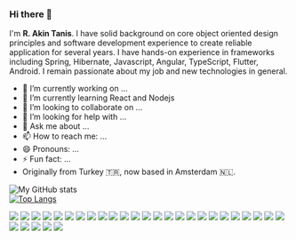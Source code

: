 ### Hi there 👋


I'm **R. Akin Tanis**. I have solid background on core object oriented design principles and software development experience to create reliable application for several years. I have hands-on experience in frameworks including Spring, Hibernate, Javascript, Angular, TypeScript,
Flutter, Android. I remain passionate about my job and new technologies in general. 

- 🔭 I’m currently working on ...
- 🌱 I’m currently learning React and Nodejs
- 👯 I’m looking to collaborate on ...
- 🤔 I’m looking for help with ...
- 💬 Ask me about ...
- 📫 How to reach me: ...
- 😄 Pronouns: ...
- ⚡ Fun fact: ...
- Originally from Turkey :tr:, now based in Amsterdam :netherlands:.

![My GitHub stats](https://github-readme-stats.vercel.app/api?username=rakin-tanis&count_private=true&show_icons=true)
</br>
[![Top Langs](https://github-readme-stats.vercel.app/api/top-langs/?username=rakin-tanis)](https://github.com/anuraghazra/github-readme-stats)

![](https://img.shields.io/badge/lang-java-informational?style=flat&logo=<LOGO_NAME>&logoColor=white&color=2bbc8a)
![](https://img.shields.io/badge/lang-Typescript-informational?style=flat&logo=<LOGO_NAME>&logoColor=white&color=2bbc8a)
![](https://img.shields.io/badge/lang-JavaScript-informational?style=flat&logo=<LOGO_NAME>&logoColor=white&color=2bbc8a)
![](https://img.shields.io/badge/lang-Dart-informational?style=flat&logo=<LOGO_NAME>&logoColor=white&color=2bbc8a)
![](https://img.shields.io/badge/lang-HTML-informational?style=flat&logo=<LOGO_NAME>&logoColor=white&color=2bbc8a)
![](https://img.shields.io/badge/lang-CSS-informational?style=flat&logo=<LOGO_NAME>&logoColor=white&color=2bbc8a)
![](https://img.shields.io/badge/lib-AngularMaterial-informational?style=flat&logo=<LOGO_NAME>&logoColor=white&color=2bbc8a)
![](https://img.shields.io/badge/lib-Bootstrap-informational?style=flat&logo=<LOGO_NAME>&logoColor=white&color=2bbc8a)
![](https://img.shields.io/badge/framework-SpringBoot-informational?style=flat&logo=<LOGO_NAME>&logoColor=white&color=2bbc8a)
![](https://img.shields.io/badge/framework-SpringMVC-informational?style=flat&logo=<LOGO_NAME>&logoColor=white&color=2bbc8a)
![](https://img.shields.io/badge/framework-SpringSecurity-informational?style=flat&logo=<LOGO_NAME>&logoColor=white&color=2bbc8a)
![](https://img.shields.io/badge/framework-Angular-informational?style=flat&logo=<LOGO_NAME>&logoColor=white&color=2bbc8a)
![](https://img.shields.io/badge/framework-Angularjs-informational?style=flat&logo=<LOGO_NAME>&logoColor=white&color=2bbc8a)
![](https://img.shields.io/badge/framework-Flutter-informational?style=flat&logo=<LOGO_NAME>&logoColor=white&color=2bbc8a)
![](https://img.shields.io/badge/db-PostgreSQL-informational?style=flat&logo=<LOGO_NAME>&logoColor=white&color=2bbc8a)
![](https://img.shields.io/badge/db-MySQL-informational?style=flat&logo=<LOGO_NAME>&logoColor=white&color=2bbc8a)
![](https://img.shields.io/badge/ide-IntellijIdea-informational?style=flat&logo=<LOGO_NAME>&logoColor=white&color=2bbc8a)
![](https://img.shields.io/badge/ide-WebStorm-informational?style=flat&logo=<LOGO_NAME>&logoColor=white&color=2bbc8a)
![](https://img.shields.io/badge/ide-VsCode-informational?style=flat&logo=<LOGO_NAME>&logoColor=white&color=2bbc8a)
![](https://img.shields.io/badge/ide-AndroidStudio-informational?style=flat&logo=<LOGO_NAME>&logoColor=white&color=2bbc8a)
![](https://img.shields.io/badge/ide-Eclipse-informational?style=flat&logo=<LOGO_NAME>&logoColor=white&color=2bbc8a)
![](https://img.shields.io/badge/os-MacOS-informational?style=flat&logo=<LOGO_NAME>&logoColor=white&color=2bbc8a)
![](https://img.shields.io/badge/os-Windows-informational?style=flat&logo=<LOGO_NAME>&logoColor=white&color=2bbc8a)
![](https://img.shields.io/badge/os-Ubuntu-informational?style=flat&logo=<LOGO_NAME>&logoColor=white&color=2bbc8a)
![](https://img.shields.io/badge/other-Docker-informational?style=flat&logo=<LOGO_NAME>&logoColor=white&color=2bbc8a)
![](https://img.shields.io/badge/other-Kubernates-informational?style=flat&logo=<LOGO_NAME>&logoColor=white&color=2bbc8a)
![](https://img.shields.io/badge/other-Jenkins-informational?style=flat&logo=<LOGO_NAME>&logoColor=white&color=2bbc8a)
![](https://img.shields.io/badge/other-Git-informational?style=flat&logo=<LOGO_NAME>&logoColor=white&color=2bbc8a)
![](https://img.shields.io/badge/other-Maven-informational?style=flat&logo=<LOGO_NAME>&logoColor=white&color=2bbc8a)
![](https://img.shields.io/badge/other-Gradle-informational?style=flat&logo=<LOGO_NAME>&logoColor=white&color=2bbc8a)




